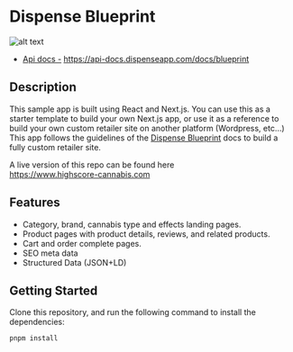 # Dispense Blueprint

![alt text](https://files.readme.io/3677bcb-blueprint-headless-commerce.png)

- [Api docs -](https://api-docs.dispenseapp.com/docs/blueprint) https://api-docs.dispenseapp.com/docs/blueprint

## Description

This sample app is built using React and Next.js. You can use this as a starter template to build your own Next.js app, or use it as a reference to build your own custom retailer site on another platform (Wordpress, etc...)
This app follows the guidelines of the [Dispense Blueprint](https://api-docs.dispenseapp.com/docs/blueprint) docs to build a fully custom retailer site.

A live version of this repo can be found here <br />
https://www.highscore-cannabis.com

## Features
- Category, brand, cannabis type and effects landing pages.
- Product pages with product details, reviews, and related products.
- Cart and order complete pages.
- SEO meta data
- Structured Data (JSON+LD)

## Getting Started

Clone this repository, and run the following command to install the dependencies:

```bash
pnpm install
```
